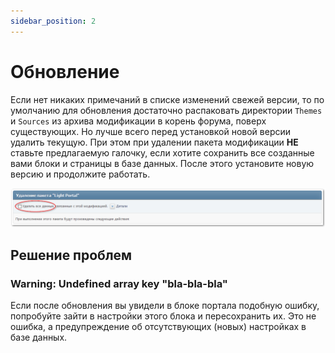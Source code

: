 ```yaml
---
sidebar_position: 2
---
```


# Обновление
Если нет никаких примечаний в списке изменений свежей версии, то по умолчанию для обновления достаточно распаковать директории `Themes` и `Sources` из архива модификации в корень форума, поверх существующих. Но лучше всего перед установкой новой версии удалить текущую. При этом при удалении пакета модификации **НЕ** ставьте предлагаемую галочку, если хотите сохранить все созданные вами блоки и страницы в базе данных. После этого установите новую версию и продолжите работать.

![Удаление](uninstall.png)

## Решение проблем

### Warning: Undefined array key "bla-bla-bla"
Если после обновления вы увидели в блоке портала подобную ошибку, попробуйте зайти в настройки этого блока и пересохранить их. Это не ошибка, а предупреждение об отсутствующих (новых) настройках в базе данных.
